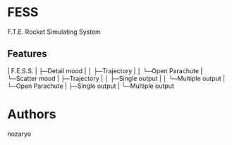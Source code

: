 # FESS
F.T.E. Rocket Simulating System
## Features
|  F.E.S.S.
|  ├─Detail mood
|  │  ├─Trajectory
|  │  └─Open Parachute
|  └─Scatter mood
|      ├─Trajectory
|      │  ├─Single output
|      │  └─Multiple output
|      └─Open Parachute
|          ├─Single output
|          └─Multiple output
# Authors
nozaryo
